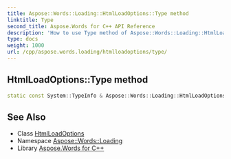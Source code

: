 ```yaml
---
title: Aspose::Words::Loading::HtmlLoadOptions::Type method
linktitle: Type
second_title: Aspose.Words for C++ API Reference
description: 'How to use Type method of Aspose::Words::Loading::HtmlLoadOptions class in C++.'
type: docs
weight: 1000
url: /cpp/aspose.words.loading/htmlloadoptions/type/
---
```

## HtmlLoadOptions::Type method




```cpp
static const System::TypeInfo & Aspose::Words::Loading::HtmlLoadOptions::Type()
```

## See Also

* Class [HtmlLoadOptions](../)
* Namespace [Aspose::Words::Loading](../../)
* Library [Aspose.Words for C++](../../../)
